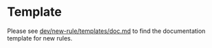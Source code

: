 # Template

Please see [dev/new-rule/templates/doc.md](dev/new-rule/templates/doc.md) to find the documentation template for new rules. 
